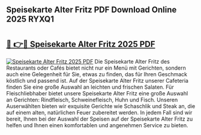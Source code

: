 ## Speisekarte Alter Fritz PDF Download Online 2025 RYXQ1

# <h2><a href="http://gc5h26.nevu.top/?p=Speisekarte+Alter+Fritz">🔗 👉🔴 Speisekarte Alter Fritz 2025 PDF</a></h2>

[![Speisekarte Alter Fritz 2025 PDF](https://i.imgur.com/dBaPXMq.png)](http://gc5h26.nevu.top/?p=Speisekarte+Alter+Fritz)
Die Speisekarte Alter Fritz des Restaurants oder Cafés bietet nicht nur ein Menü mit Gerichten, sondern auch eine Gelegenheit für Sie, etwas zu finden, das für Ihren Geschmack köstlich und passend ist. Auf der Speisekarte Alter Fritz unserer Cafeteria finden Sie eine große Auswahl an leichten und frischen Salaten. Für Fleischliebhaber bietet unsere Speisekarte Alter Fritz eine große Auswahl an Gerichten: Rindfleisch, Schweinefleisch, Huhn und Fisch. Unseren Auserwählten bieten wir exquisite Gerichte wie Schaschlik und Steak an, die auf einem alten, natürlichen Feuer zubereitet werden. In jedem Fall sind wir bereit, Ihnen bei der Auswahl der Speisen auf der Speisekarte Alter Fritz zu helfen und Ihnen einen komfortablen und angenehmen Service zu bieten.
